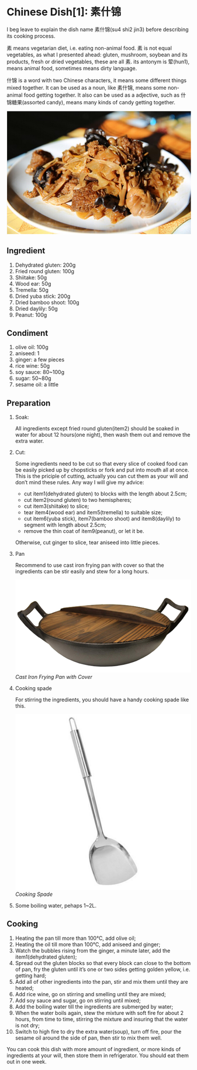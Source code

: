 # Chinese Dish[1]: 素什锦

I beg leave to explain the dish name 素什锦(su4 shi2 jin3) before describing its cooking process. 



素 means vegetarian diet, i.e. eating non-animal food. 素 is not equal vegetables, as what I presented ahead: gluten, mushroom, soybean and its products, fresh or dried vegetables, these are all 素. its antonym is 荤(hun1), means animal food, sometimes means dirty language.    



什锦 is a word with two Chinese characters, it means some different things mixed together. It can be used as a noun, like 素什锦, means some non-animal food getting together. It also can be used as a adjective, such as 什锦糖果(assorted candy), means many kinds of candy getting together.

![素什锦](sushijin.jpg)

##  Ingredient

1. Dehydrated gluten: 200g
2. Fried round gluten: 100g
3. Shiitake: 50g
4. Wood ear: 50g
5. Tremella: 50g
6. Dried yuba stick: 200g
7. Dried bamboo shoot: 100g
8. Dried daylily: 50g
9. Peanut: 100g

## Condiment

1. olive oil: 100g
2. aniseed: 1 
3. ginger: a few pieces
4. rice wine: 50g
5. soy sauce: 80~100g
6. sugar: 50~80g
7. sesame oil: a little

## Preparation

1. Soak: 

   All ingredients except fried round gluten(item2) should be soaked in water for about 12 hours(one night), then wash them out and remove the extra water.

2. Cut:

   Some ingredients need to be cut so that every slice of cooked food can be easily picked up by chopsticks or fork and put into mouth all at once.  This is the priciple of cutting, actually you can cut them as your will and don’t mind these rules. Any way I will give my advice:

   *  cut item1(dehydrated gluten) to blocks with the length about 2.5cm; 
   * cut item2(round gluten) to two hemispheres;
   * cut item3(shiitake) to slice;
   * tear item4(wood ear) and item5(tremella) to suitable size;
   * cut item6(yuba stick), item7(bamboo shoot) and item8(daylily) to segment with length about 2.5cm;
   * remove the thin coat of item9(peanut), or let it be.

   Otherwise, cut ginger to slice,  tear aniseed into little pieces. 

3. Pan

   Recommend to use cast iron frying pan with cover so that the ingredients can be stir easily and stew for a long hours.

   ![Cast Iron Frying Pan with Cover](pot3.jpg)
   *Cast Iron Frying Pan with Cover*

4. Cooking spade

   For stirring the ingredients, you should have a handy cooking spade like this.

   ![Cooking Spade](pot333.jpg)  
   *Cooking Spade*

5. Some boiling water, pehaps 1~2L.

## Cooking

1. Heating the pan till more than 100℃,  add olive oil;
2. Heating the oil till more than 100℃, add aniseed and ginger;
3. Watch the bubbles rising from the ginger, a minute later, add the item1(dehydrated gluten);
4. Spread out the gluten blocks so that every block can close to the bottom of pan, fry the gluten until it’s one or two sides getting golden yellow, i.e. getting hard;
5. Add all of other ingredients into the pan, stir and mix them until they are heated;
6. Add rice wine, go on stirring and smelling until they are mixed; 
7. Add soy sauce and sugar, go on stirring until mixed;
8. Add the boiling water till the ingredients are submerged by water;
9. When the water boils again, stew the mixture with soft fire for about 2 hours, from time to time, stirring the mixture and insuring that the water is not dry;
10. Switch to high fire to dry the extra water(soup), turn off fire, pour the sesame oil around the side of pan, then stir to mix them well.



You can cook this dish with more amount of ingredient, or more kinds of ingredients at your will, then store them in refrigerator. You should eat them out in one week.